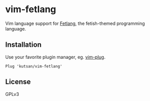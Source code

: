 # vim-fetlang

Vim language support for [Fetlang](https://github.com/Property404/fetlang), the fetish-themed programming language.

## Installation

Use your favorite plugin manager, eg. [vim-plug](https://github.com/junegunn/vim-plug).

```vim
Plug 'kutsan/vim-fetlang'
```

## License

GPLv3
